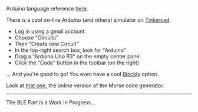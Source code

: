 Arduino language reference [here](https://www.arduino.cc/reference/en/).

There is a cool on-line Arduino (and others) simulator on [Tinkercad](http://www.tinkercad.com).

- Log in using a gmail account.
- Choose "Circuits"
- Then "Create new Circuit"
- In the top-right search box, look for "Arduino"
- Drag a "Arduino Uno R3" on the empty center pane
- Click the "Code" button in the toolbar (on the right)

... And you're good to go! You even have a cool [Blockly](https://developers.google.com/blockly) option.

Look at [that one](https://www.tinkercad.com/things/7RGhSjmQfOj-morse-generator), the online version of the Morse code generator.

---

The BLE Part is a Work In Progress...

